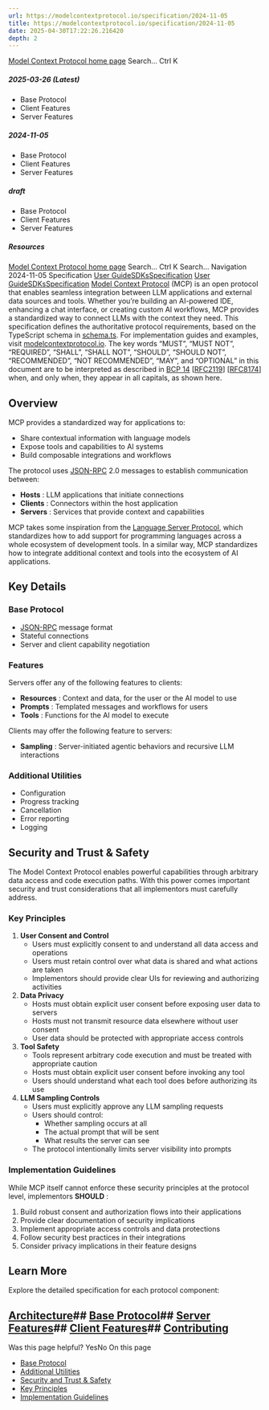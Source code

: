 ```yaml
---
url: https://modelcontextprotocol.io/specification/2024-11-05
title: https://modelcontextprotocol.io/specification/2024-11-05
date: 2025-04-30T17:22:26.216420
depth: 2
---
```


[Model Context Protocol home page](https://modelcontextprotocol.io/)
Search...
Ctrl K
##### 2025-03-26 (Latest)
  * Base Protocol
  * Client Features
  * Server Features


##### 2024-11-05
  * Base Protocol
  * Client Features
  * Server Features


##### draft
  * Base Protocol
  * Client Features
  * Server Features


##### Resources


[Model Context Protocol home page](https://modelcontextprotocol.io/)
Search...
Ctrl K
Search...
Navigation
2024-11-05
Specification
[User Guide](https://modelcontextprotocol.io/introduction)[SDKs](https://modelcontextprotocol.io/sdk/java/mcp-overview)[Specification](https://modelcontextprotocol.io/specification/2025-03-26)
[User Guide](https://modelcontextprotocol.io/introduction)[SDKs](https://modelcontextprotocol.io/sdk/java/mcp-overview)[Specification](https://modelcontextprotocol.io/specification/2025-03-26)
[Model Context Protocol](https://modelcontextprotocol.io) (MCP) is an open protocol that enables seamless integration between LLM applications and external data sources and tools. Whether you’re building an AI-powered IDE, enhancing a chat interface, or creating custom AI workflows, MCP provides a standardized way to connect LLMs with the context they need.
This specification defines the authoritative protocol requirements, based on the TypeScript schema in [schema.ts](https://github.com/modelcontextprotocol/specification/blob/main/schema/2024-11-05/schema.ts).
For implementation guides and examples, visit [modelcontextprotocol.io](https://modelcontextprotocol.io).
The key words “MUST”, “MUST NOT”, “REQUIRED”, “SHALL”, “SHALL NOT”, “SHOULD”, “SHOULD NOT”, “RECOMMENDED”, “NOT RECOMMENDED”, “MAY”, and “OPTIONAL” in this document are to be interpreted as described in [BCP 14](https://datatracker.ietf.org/doc/html/bcp14) [[RFC2119](https://datatracker.ietf.org/doc/html/rfc2119)] [[RFC8174](https://datatracker.ietf.org/doc/html/rfc8174)] when, and only when, they appear in all capitals, as shown here.
## Overview
MCP provides a standardized way for applications to:
  * Share contextual information with language models
  * Expose tools and capabilities to AI systems
  * Build composable integrations and workflows


The protocol uses [JSON-RPC](https://www.jsonrpc.org/) 2.0 messages to establish communication between:
  * **Hosts** : LLM applications that initiate connections
  * **Clients** : Connectors within the host application
  * **Servers** : Services that provide context and capabilities


MCP takes some inspiration from the [Language Server Protocol](https://microsoft.github.io/language-server-protocol/), which standardizes how to add support for programming languages across a whole ecosystem of development tools. In a similar way, MCP standardizes how to integrate additional context and tools into the ecosystem of AI applications.
## Key Details
### Base Protocol
  * [JSON-RPC](https://www.jsonrpc.org/) message format
  * Stateful connections
  * Server and client capability negotiation


### Features
Servers offer any of the following features to clients:
  * **Resources** : Context and data, for the user or the AI model to use
  * **Prompts** : Templated messages and workflows for users
  * **Tools** : Functions for the AI model to execute


Clients may offer the following feature to servers:
  * **Sampling** : Server-initiated agentic behaviors and recursive LLM interactions


### Additional Utilities
  * Configuration
  * Progress tracking
  * Cancellation
  * Error reporting
  * Logging


## Security and Trust & Safety
The Model Context Protocol enables powerful capabilities through arbitrary data access and code execution paths. With this power comes important security and trust considerations that all implementors must carefully address.
### Key Principles
  1. **User Consent and Control**
     * Users must explicitly consent to and understand all data access and operations
     * Users must retain control over what data is shared and what actions are taken
     * Implementors should provide clear UIs for reviewing and authorizing activities
  2. **Data Privacy**
     * Hosts must obtain explicit user consent before exposing user data to servers
     * Hosts must not transmit resource data elsewhere without user consent
     * User data should be protected with appropriate access controls
  3. **Tool Safety**
     * Tools represent arbitrary code execution and must be treated with appropriate caution
     * Hosts must obtain explicit user consent before invoking any tool
     * Users should understand what each tool does before authorizing its use
  4. **LLM Sampling Controls**
     * Users must explicitly approve any LLM sampling requests
     * Users should control: 
       * Whether sampling occurs at all
       * The actual prompt that will be sent
       * What results the server can see
     * The protocol intentionally limits server visibility into prompts


### Implementation Guidelines
While MCP itself cannot enforce these security principles at the protocol level, implementors **SHOULD** :
  1. Build robust consent and authorization flows into their applications
  2. Provide clear documentation of security implications
  3. Implement appropriate access controls and data protections
  4. Follow security best practices in their integrations
  5. Consider privacy implications in their feature designs


## Learn More
Explore the detailed specification for each protocol component:
## [Architecture](https://modelcontextprotocol.io/specification/architecture)## [Base Protocol](https://modelcontextprotocol.io/specification/basic)## [Server Features](https://modelcontextprotocol.io/specification/server)## [Client Features](https://modelcontextprotocol.io/specification/client)## [Contributing](https://modelcontextprotocol.io/specification/contributing)
Was this page helpful?
YesNo
On this page
  * [Base Protocol](https://modelcontextprotocol.io/specification/2024-11-05#base-protocol)
  * [Additional Utilities](https://modelcontextprotocol.io/specification/2024-11-05#additional-utilities)
  * [Security and Trust & Safety](https://modelcontextprotocol.io/specification/2024-11-05#security-and-trust-%26-safety)
  * [Key Principles](https://modelcontextprotocol.io/specification/2024-11-05#key-principles)
  * [Implementation Guidelines](https://modelcontextprotocol.io/specification/2024-11-05#implementation-guidelines)



